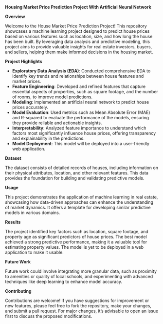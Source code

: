 **Housing Market Price Prediction Project With Artificial Neural Network**

**Overview**

Welcome to the House Market Price Prediction Project!
This repository showcases a machine learning project designed to predict house prices based on various features such as location, size, and how long the house has been built.
By leveraging data analysis and predictive modeling, this project aims to provide valuable insights for real estate investors, buyers, and sellers, helping them make informed decisions in the housing market.

**Project Highlights**

* **Exploratory Data Analysis (EDA)**: Conducted comprehensive EDA to identify key trends and relationships between house features and market prices.
* **Feature Engineering**: Developed and refined features that capture essential aspects of properties, such as square footage, and the number of rooms, to improve model predictions.
* **Modeling**: Implemented an artificial neural network to predict house prices accurately.
* **Model Evaluation**: Used metrics such as Mean Absolute Error (MAE) and R-squared to evaluate the performance of the models, ensuring they provide reliable and actionable insights.
* **Interpretability**: Analyzed feature importance to understand which factors most significantly influence house prices, offering transparency and explainability in the predictions.
* **Model Deployment**: This model will be deployed into a user-friendly web application.

**Dataset**

The dataset consists of detailed records of houses, including information on their physical attributes, location, and other relevant features. This data provides the foundation for building and validating predictive models. 

**Usage**

This project demonstrates the application of machine learning in real estate, showcasing how data-driven approaches can enhance the understanding of market dynamics.
It offers a template for developing similar predictive models in various domains.

**Results**

The project identified key factors such as location, square footage, and property age as significant predictors of house prices. 
The best model achieved a strong predictive performance, making it a valuable tool for estimating property values.
The model is yet to be deployed in a web application to make it usable.


**Future Work**

Future work could involve integrating more granular data, such as proximity to amenities or quality of local schools, and experimenting with advanced techniques like deep learning to enhance model accuracy.

**Contributing**

Contributions are welcome! 
If you have suggestions for improvement or new features, please feel free to fork the repository, make your changes, and submit a pull request.
For major changes, it’s advisable to open an issue first to discuss the proposed modifications.
